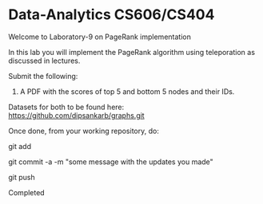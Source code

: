 # Data-Analytics CS606/CS404

Welcome to Laboratory-9 on PageRank implementation

In this lab you will implement the PageRank algorithm using teleporation as discussed in lectures.

Submit the following:

1. A PDF with the scores of top 5 and bottom 5 nodes and their IDs.

Datasets for both to be found here: https://github.com/dipsankarb/graphs.git

Once done, from your working repository, do:

git add

git commit -a -m "some message with the updates you made"

git push

Completed
